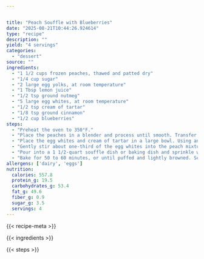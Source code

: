 ```yaml
---


title: "Peach Souffle with Blueberries"
date: "2025-08-21T10:44:26.924614"
type: "recipe"
description: ""
yield: "4 servings"
categories:
  - "dessert"
source: ""
ingredients:
  - "1 1/2 cups frozen peaches, thawed and patted dry"
  - "1/4 cup sugar"
  - "2 large egg yolks, at room temperature"
  - "1 Tbsp lemon juice"
  - "1/2 tsp ground nutmeg"
  - "5 large egg whites, at room temperature"
  - "1/2 tsp cream of tartar"
  - "1/8 tsp ground cinnamon"
  - "1/2 cup blueberries"
steps:
  - "Preheat the oven to 350°F."
  - "Place the peaches in a blender and process until smooth. Transfer to a medium bowl and mix in the sugar, egg yolks, lemon juice, and nutmeg."
  - "Place the egg whites and cream of tartar in a large bowl. Using an electric mixer on high speed, beat until stiff peaks form."
  - "Gently stir about one-third of the egg whites into the peach mixture to lighten it. Then pour the peach mixture over the beaten whites. Fold together until no white streaks remain."
  - "Pour into a 1 1/2-quart souffle dish or baking dish and sprinkle with the cinnamon. Place the dish in a larger baking pan, then place on the bottom rack of the oven. Pour 1\" of hot water into the outer pan."
  - "Bake for 50 to 60 minutes, or until puffed and lightly browned. Serve immediately with the blueberries."
allergens: ['dairy', 'eggs']
nutrition:
  calories: 557.8
  protein_g: 19.5
  carbohydrates_g: 53.4
  fat_g: 49.6
  fiber_g: 0.9
  sugar_g: 3.5
  servings: 4
---
```


{{< recipe-meta >}}

{{< ingredients >}}

{{< steps >}}
